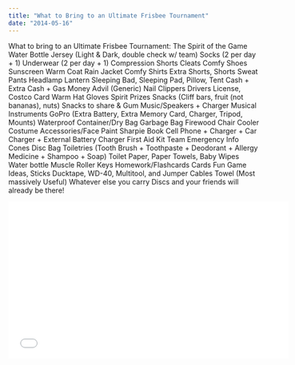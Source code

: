 ```yaml
---
title: "What to Bring to an Ultimate Frisbee Tournament"
date: "2014-05-16"
---
```


What to bring to an Ultimate Frisbee Tournament: The Spirit of the Game Water Bottle Jersey (Light & Dark, double check w/ team) Socks (2 per day + 1) Underwear (2 per day + 1) Compression Shorts Cleats Comfy Shoes Sunscreen Warm Coat Rain Jacket Comfy Shirts Extra Shorts, Shorts Sweat Pants Headlamp Lantern Sleeping Bad, Sleeping Pad, Pillow, Tent Cash + Extra Cash + Gas Money Advil (Generic) Nail Clippers Drivers License, Costco Card Warm Hat Gloves Spirit Prizes Snacks (Cliff bars, fruit (not bananas), nuts) Snacks to share & Gum Music/Speakers + Charger Musical Instruments GoPro (Extra Battery, Extra Memory Card, Charger, Tripod, Mounts) Waterproof Container/Dry Bag Garbage Bag Firewood Chair Cooler Costume Accessories/Face Paint Sharpie Book Cell Phone + Charger + Car Charger + External Battery Charger First Aid Kit Team Emergency Info Cones Disc Bag Toiletries (Tooth Brush + Toothpaste + Deodorant + Allergy Medicine + Shampoo + Soap) Toilet Paper, Paper Towels, Baby Wipes Water bottle Muscle Roller Keys Homework/Flashcards Cards Fun Game Ideas, Sticks Ducktape, WD-40, Multitool, and Jumper Cables Towel (Most massively Useful) Whatever else you carry Discs and your friends will already be there!

<iframe width="560" height="315" src="//www.youtube.com/embed/OOzDo3KU_nU" frameborder="0" allowfullscreen></iframe>
